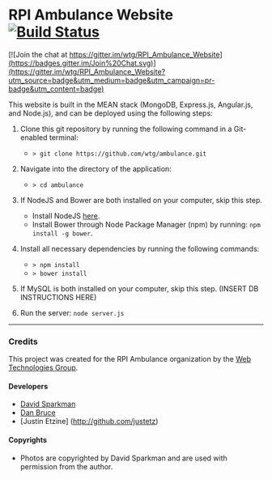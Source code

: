 # RPI Ambulance Website [![Build Status](https://travis-ci.org/wtg/ambulance.svg?branch=master)](https://travis-ci.org/wtg/ambulance)

[![Join the chat at https://gitter.im/wtg/RPI_Ambulance_Website](https://badges.gitter.im/Join%20Chat.svg)](https://gitter.im/wtg/RPI_Ambulance_Website?utm_source=badge&utm_medium=badge&utm_campaign=pr-badge&utm_content=badge)

This website is built in the MEAN stack (MongoDB, Express.js, Angular.js, and Node.js), and can be deployed using the following steps:

1. Clone this git repository by running the following command in a Git-enabled terminal:
    * `> git clone https://github.com/wtg/ambulance.git`

2. Navigate into the directory of the application:
    * `> cd ambulance`

3. If NodeJS and Bower are both installed on your computer, skip this step.
    * Install NodeJS [here](https://nodejs.org/en/download/).
    * Install Bower through Node Package Manager (npm) by running: `npm install -g bower`.

4. Install all necessary dependencies by running the following commands:
    * `> npm install`
    * `> bower install`

5. If MySQL is both installed on your computer, skip this step. (INSERT DB INSTRUCTIONS HERE)

6. Run the server: `node server.js`


-----------------------------------------------------

### Credits

This project was created for the RPI Ambulance organization by the [Web Technologies Group](http://stugov.union.rpi.edu/senate/projects/wtg).

#### Developers 
* [David Sparkman](http://github.com/David-Sparky)
* [Dan Bruce](http://github.com/ddbruce)
* [Justin Etzine] (http://github.com/justetz)

#### Copyrights
* Photos are copyrighted by David Sparkman and are used with permission from the author.

